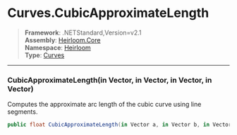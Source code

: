 # Curves.CubicApproximateLength

> **Framework**: .NETStandard,Version=v2.1  
> **Assembly**: [Heirloom.Core][0]  
> **Namespace**: [Heirloom][0]  
> **Type**: [Curves][1]  

--------------------------------------------------------------------------------

### CubicApproximateLength(in Vector, in Vector, in Vector, in Vector)

Computes the approximate arc length of the cubic curve using line segments.

```cs
public float CubicApproximateLength(in Vector a, in Vector b, in Vector c, in Vector d)
```

[0]: ..\Heirloom.Core.md
[1]: Heirloom.Curves.md
